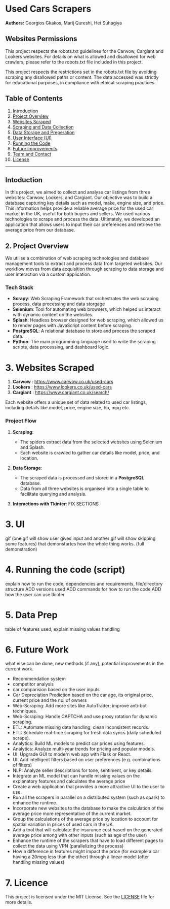 # Used Cars Scrapers
**Authors:**   Georgios Gkakos, Marij Qureshi, Het Suhagiya

## Websites Permissions

This project respects the robots.txt guidelines for the Carwow, Cargiant and Lookers websites. For details on what is allowed and disallowed for web crawlers, please refer to the robots.txt file included in this project.

This project respects the restrictions set in the robots.txt file by avoiding scraping any disallowed paths or content. The data accessed was strictly for educational purposes, in compliance with ethical scraping practices.

## Table of Contents

1. [Introduction](#Introduction)  
2. [Project Overview](#project-overview)  
3. [Websites Scraped](#websites-scraped)  
4. [Scraping and Data Collection](#scraping-and-data-collection)  
5. [Data Storage and Preperation](#data-storage-and-management)  
6. [User Interface (UI)](#user-interface-(ui))  
7. [Running the Code](#running-the-code)  
8. [Future Improvements](#future-improvements)  
9. [Team and Contact](#team-and-contact)
10. [License](#license)

---

## Intoduction

In this project, we aimed to collect and analyse car listings from three websites: Carwow, Lookers, and Cargiant. Our objective was to build a database capturing key details such as model, make, engine size, and price. This information helps provide a reliable average price for the used car market in the UK, useful for both buyers and sellers. We used various technologies to scrape and process the data. Ultimately, we developed an application that allows users to input their car preferences and retrieve the average price from our database.

## 2. Project Overview

We utilise a combination of web scraping technologies and database management tools to extract and process data from targeted websites. Our workflow moves from data acquisition through scraping to data storage and user interaction via a custom application.

### Tech Stack

- **Scrapy**: Web Scraping Framework that orchestrates the web scraping process, data processing and data storgage
- **Selenium**: Tool for automating web browsers, which helped us interact with dynamic content on the websites.
- **Splash**: Headless browser designed for web scraping, which allowed us to render pages with JavaScript content before scraping.
- **PostgreSQL**: A relational database to store and process the scraped data.
- **Python**: The main programming language used to write the scraping scripts, data processing, and dashboard logic.

# 3. Websites Scraped

1. **Carwow** : https://www.carwow.co.uk/used-cars
2. **Lookers** : https://www.lookers.co.uk/used-cars
3. **Cargiant** : https://www.cargiant.co.uk/search/

Each website offers a unique set of data related to used car listings, including details like model, price, engine size, hp, mpg etc.

### Project Flow

1. **Scraping**: 
   - The spiders extract data from the selected websites using Selenium and Splash.
   - Each website is crawled to gather car details like model, price, and location.

2. **Data Storage**:
   - The scraped data is processed and stored in a **PostgreSQL** database.
   - Data from all three websites is organised into a single table to facilitate querying and analysis.

3. **Interactions with Tkinter**: FIX SECTIONS

# 3. UI
gif (one gif will show user gives input and another gif will show skipping some features) that demonstartes how the whole thing works. (full demonstration)



# 4. Running the code (script)
explain how to run the code, dependencies and requirements, file/directory structure
ADD versions used 
ADD commands for how to run the code
ADD how the user can use tkinter





# 5. Data Prep
table of features used, explain missing values handling 

# 6. Future Work
what else can be done, new methods (if any), potential improvements in the current work.

- Recommendation system
- competitor analysis
- car comparision based on the user inputs
- Car Depreciation Prediction based on the car age, its original price, current price and the no. of owners
- Web-Scraping: Add more sites like AutoTrader; improve anti-bot techniques.
- Web-Scraping: Handle CAPTCHA and use proxy rotation for dynamic scraping.
- ETL: Automate missing data handling; clean inconsistent records.
- ETL: Schedule real-time scraping for fresh data syncs (daily scheduled scrape).
- Analytics: Build ML models to predict car prices using features.
- Analytics: Analyze multi-year trends for pricing and popular models.
- UI: Upgrade GUI to modern web app with Flask or React.
- UI: Add intelligent filters based on user preferences (e.g. combinations of filters)
- NLP: Analyze seller descriptions for tone, sentiment, or key details.
- ⁠Integrate an ML model that can handle missing values on the explanatory features and calculates the average price
- ⁠Create a web application that provides a more attractive UI to the user to use.
- ⁠Run all the scrapers in parallel on a distributed system (such as spark) to enhance the runtime.
- ⁠Incorporate new websites to the database to make the calculation of the average price more representative of the current market.
- ⁠Group the calculations of the average price by location to account for spatial variation in prices of used cars in the UK.
- ⁠Add a tool that will calculate the insurance cost based on the generated average price among with other inputs (such as age of the user)
- ⁠Enhance the runtime of the scrapers that have to load different pages to collect the data using VPN (parallelizing the process)
- ⁠How a difference in features might impact the price (for example a car having a 20mpg less than the other) through a linear model (after handling missing values)

# 7. Licence
This project is licensed under the MIT License. See the [LICENSE](License) file for more details.

